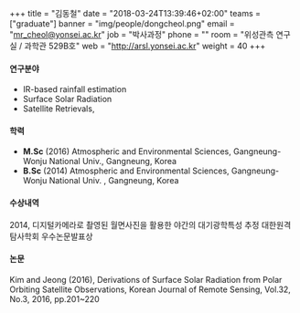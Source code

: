 +++
title = "김동철"
date = "2018-03-24T13:39:46+02:00"
teams = ["graduate"]
banner = "img/people/dongcheol.png"
email = "mr_cheol@yonsei.ac.kr"
job = "박사과정"
phone = ""
room = "위성관측 연구실 / 과학관 529B호"
web = "http://arsl.yonsei.ac.kr"
weight = 40
+++

#### 연구분야
+ IR-based rainfall estimation
+ Surface Solar Radiation
+ Satellite Retrievals,

#### 학력
+ **M.Sc** (2016) Atmospheric and Environmental Sciences, Gangneung-Wonju National Univ., Gangneung, Korea
+ **B.Sc** (2014) Atmospheric and Environmental Sciences, Gangneung-Wonju National Univ. , Gangneung, Korea



#### 수상내역
2014, 디지털카메라로 촬영된 월면사진을 활용한 야간의 대기광학특성 추정 대한원격탐사학회 우수논문발표상

#### 논문
Kim and Jeong (2016), Derivations of Surface Solar Radiation from Polar Orbiting Satellite Observations, Korean Journal of Remote Sensing, Vol.32, No.3, 2016, pp.201~220
